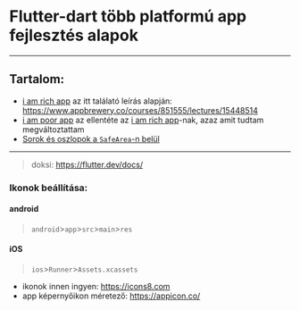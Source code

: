 # Flutter-dart több platformú app fejlesztés alapok

----
## Tartalom:
- [i am rich app](https://github.com/gabboraron/Flutter_appfejlesztes/tree/master/i_am_rich) az itt találató leírás alapján: https://www.appbrewery.co/courses/851555/lectures/15448514
- [i am poor app](https://github.com/gabboraron/Flutter_appfejlesztes/tree/master/i_am_poor) az ellentéte az [i am rich app](https://github.com/gabboraron/Flutter_appfejlesztes/tree/master/i_am_rich)-nak, azaz amit tudtam megváltoztattam
- [Sorok és oszlopok a `SafeArea`-n belül](https://github.com/gabboraron/Flutter_appfejlesztes/wiki/Sorok-&-Oszlopok)
----
> doksi: https://flutter.dev/docs/

### Ikonok beállítása:
#### android
> `android`>`app`>`src`>`main`>`res`
#### iOS
> `ios`>`Runner`>`Assets.xcassets`
- ikonok innen ingyen: https://icons8.com
- app képernyőikon méretező: https://appicon.co/
